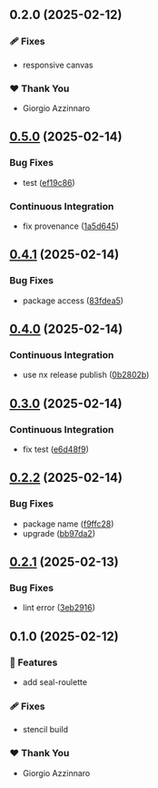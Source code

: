 ## 0.2.0 (2025-02-12)

### 🩹 Fixes

- responsive canvas

### ❤️ Thank You

- Giorgio Azzinnaro

## [0.5.0](https://github.com/sealambda/components/compare/v0.4.1...v0.5.0) (2025-02-14)


### Bug Fixes

* test ([ef19c86](https://github.com/sealambda/components/commit/ef19c86d6f5677bfc87055cd4476f41cd583fccf))


### Continuous Integration

* fix provenance ([1a5d645](https://github.com/sealambda/components/commit/1a5d64580f761de89acd00b90f5e154a356a2476))

## [0.4.1](https://github.com/sealambda/components/compare/v0.4.0...v0.4.1) (2025-02-14)


### Bug Fixes

* package access ([83fdea5](https://github.com/sealambda/components/commit/83fdea54894ff0008435f683544316f34146be6d))

## [0.4.0](https://github.com/sealambda/components/compare/v0.3.0...v0.4.0) (2025-02-14)


### Continuous Integration

* use nx release publish ([0b2802b](https://github.com/sealambda/components/commit/0b2802be7f6090c59397ec57e8c7193e0146e284))

## [0.3.0](https://github.com/sealambda/components/compare/v0.2.2...v0.3.0) (2025-02-14)


### Continuous Integration

* fix test ([e6d48f9](https://github.com/sealambda/components/commit/e6d48f98dee174f7f819f911ff20908582814c24))

## [0.2.2](https://github.com/sealambda/components/compare/v0.2.1...v0.2.2) (2025-02-14)


### Bug Fixes

* package name ([f9ffc28](https://github.com/sealambda/components/commit/f9ffc285fc8b851342dba75eb90a30fcc316642a))
* upgrade ([bb97da2](https://github.com/sealambda/components/commit/bb97da2eebb34b8924a8f9461dae246b52011e17))

## [0.2.1](https://github.com/sealambda/components/compare/v0.2.0...v0.2.1) (2025-02-13)


### Bug Fixes

* lint error ([3eb2916](https://github.com/sealambda/components/commit/3eb2916720c2fb49ef4a3f106627e2de94388cda))

## 0.1.0 (2025-02-12)

### 🚀 Features

- add seal-roulette

### 🩹 Fixes

- stencil build

### ❤️ Thank You

- Giorgio Azzinnaro
